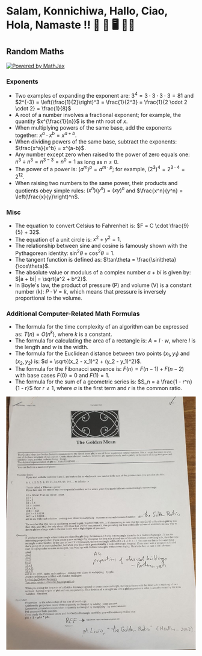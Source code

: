 # Salam, Konnichiwa, Hallo, Ciao, Hola, Namaste !! 🐉 🦘 🖥️ 👨‍🎨

## Random Maths

<a href="https://www.mathjax.org">
    <img title="Powered by MathJax"
    src="https://www.mathjax.org/badge/badge.gif"
    border="0" alt="Powered by MathJax" />
</a>

### Exponents

- Two examples of expanding the exponent are: $3^4 = 3 \cdot 3 \cdot 3 \cdot 3 = 81$ and $2^{-3} = \left(\frac{1}{2}\right)^3 = \frac{1}{2^3} = \frac{1}{2 \cdot 2 \cdot 2} = \frac{1}{8}$
- A root of a number involves a fractional exponent; for example, the quantity $x^{\frac{1}{n}}$ is the nth root of $x$.
- When multiplying powers of the same base, add the exponents together: $x^a \cdot x^b = x^{a+b}$.
- When dividing powers of the same base, subtract the exponents: $\frac{x^a}{x^b} = x^{a-b}$.
- Any number except zero when raised to the power of zero equals one: $n^3 \div n^3 = n^{3-3} = n^0 = 1$ as long as $n \neq 0$.
- The power of a power is: $(a^m)^p = a^{m \cdot p}$; for example, $(2^3)^4 = 2^{3 \cdot 4} = 2^{12}$.
- When raising two numbers to the same power, their products and quotients obey simple rules: $(x^n)(y^n) = (xy)^n$ and $\frac{x^n}{y^n} = \left(\frac{x}{y}\right)^n$.

### Misc

- The equation to convert Celsius to Fahrenheit is: $F = C \cdot \frac{9}{5} + 32$.
- The equation of a unit circle is: $x^2 + y^2 = 1$.
- The relationship between sine and cosine is famously shown with the Pythagorean identity: $\sin^2\theta + \cos^2\theta = 1$.
- The tangent function is defined as: $\tan\theta = \frac{\sin\theta}{\cos\theta}$.
- The absolute value or modulus of a complex number $a + bi$ is given by: $|a + bi| = \sqrt{a^2 + b^2}$.
- In Boyle's law, the product of pressure (P) and volume (V) is a constant number (k): $P \cdot V = k$, which means that pressure is inversely proportional to the volume.

### Additional Computer-Related Math Formulas

- The formula for the time complexity of an algorithm can be expressed as: $T(n) = O(n^k)$, where $k$ is a constant.
- The formula for calculating the area of a rectangle is: $A = l \cdot w$, where $l$ is the length and $w$ is the width.
- The formula for the Euclidean distance between two points $(x_1, y_1)$ and $(x_2, y_2)$ is: $d = \sqrt{(x_2 - x_1)^2 + (y_2 - y_1)^2}$.
- The formula for the Fibonacci sequence is: $F(n) = F(n-1) + F(n-2)$ with base cases $F(0) = 0$ and $F(1) = 1$.
- The formula for the sum of a geometric series is: $S_n = a \frac{1 - r^n}{1 - r}$ for $r \neq 1$, where $a$ is the first term and $r$ is the common ratio.

![Golden Mean](images/golden-mean.jpg)
